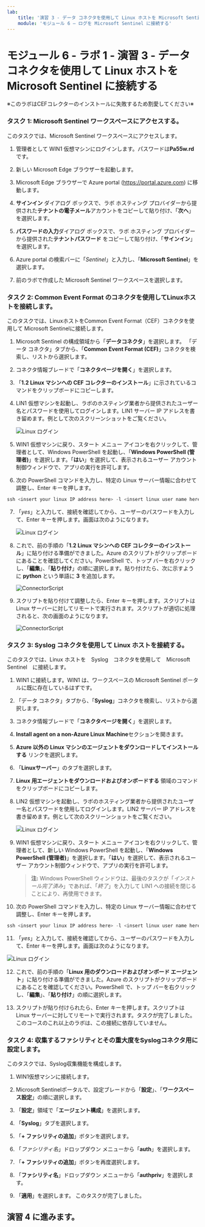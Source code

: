 ```yaml
---
lab:
    title: '演習 3 - データ コネクタを使用して Linux ホストを Microsoft Sentinel に接続する'
    module: 'モジュール 6 – ログを Microsoft Sentinel に接続する'
---
```


# モジュール 6 - ラボ 1 - 演習 3 - データ コネクタを使用して Linux ホストを Microsoft Sentinel に接続する
※このラボはCEFコレクターのインストールに失敗するため割愛してください※

### タスク 1: Microsoft Sentinel ワークスペースにアクセスする。

このタスクでは、Microsoft Sentinel ワークスペースにアクセスします。

1. 管理者として WIN1 仮想マシンにログインします。パスワードは**Pa55w.rd** です。  

2. 新しい Microsoft Edge ブラウザーを起動します。

3. Microsoft Edge ブラウザーで Azure portal (https://portal.azure.com) に移動します。

4. **サインイン** ダイアログ ボックスで、ラボ ホスティング プロバイダーから提供された**テナントの電子メール**アカウントをコピーして貼り付け、「**次へ**」を選択します。

5. **パスワードの入力**ダイアログ ボックスで、ラボ ホスティング プロバイダーから提供された**テナントパスワード** をコピーして貼り付け、「**サインイン**」を選択します。

6. Azure portal の検索バーに「*Sentinel*」と入力し、「**Microsoft Sentinel**」を選択します。

7. 前のラボで作成した Microsoft Sentinel ワークスペースを選択します。


### タスク 2: Common Event Format のコネクタを使用してLinuxホストを接続します。

このタスクでは、LinuxホストをCommon Event Format（CEF）コネクタを使用して Microsoft Sentinelに接続します。

1. Microsoft Sentinel の構成領域から「**データコネクタ**」を選択します。  「データ コネクタ」タブから、「**Common Event Format (CEF)**」コネクタを検索し、リストから選択します。

2. コネクタ情報ブレードで「**コネクタページを開く**」を選択します。

3. 「**1.2 Linux マシンへの CEF コレクターのインストール**」に示されているコマンドをクリップボードにコピーします。

4. LIN1 仮想マシンを起動し、ラボのホスティング業者から提供されたユーザー名とパスワードを使用してログインします。LIN1 サーバー IP アドレスを書き留めます。例として次のスクリーンショットをご覧ください。

   ![Linux ログイン](../Media/LinuxLoginExample.png)

5. WIN1 仮想マシンに戻り、スタート メニュー アイコンを右クリックして、管理者として、Windows PowerShell を起動し、「**Windows PowerShell (管理者)**」を選択します。「**はい**」を選択して、表示されるユーザー アカウント制御ウィンドウで、アプリの実行を許可します。

6. 次の PowerShell コマンドを入力し、特定の Linux サーバー情報に合わせて調整し、Enter キーを押します。

```PowerShell
ssh <insert your linux IP address here> -l <insert linux user name here>
```

7. 「*yes*」と入力して、接続を確認してから、ユーザーのパスワードを入力して、Enter キーを押します。画面は次のようになります。

   ![Linux ログイン](../Media/PSconnectLinux.png)

8. これで、前の手順の「**1.2 Linux マシンへの CEF コレクターのインストール**」に貼り付ける準備ができました。Azure のスクリプトがクリップボードにあることを確認してください。PowerShell で、トップ バーを右クリックし、「**編集**」、「**貼り付け**」の順に選択します。貼り付けたら、次に示すように **python** という単語に **3** を追加します。

   ![ConnectorScript](../Media/ConnectorScript.png)


9. スクリプトを貼り付けて調整したら、Enter キーを押します。スクリプトは Linux サーバーに対してリモートで実行されます。スクリプトが適切に処理されると、次の画面のようになります。

   ![ConnectorScript](../Media/LinuxConnected.png)


### タスク 3: Syslog コネクタを使用して Linux ホストを接続する。

このタスクでは、Linux ホストを　Syslog　コネクタを使用して　Microsoft　Sentinel　に接続します。

1. WIN1 に接続します。WIN1 は、ワークスペースの Microsoft Sentinel ポータルに既に存在しているはずです。  

2. 「データ コネクタ」タブから、「**Syslog**」コネクタを検索し、リストから選択します。

3. コネクタ情報ブレードで「**コネクタページを開く**」を選択します。

4. **Install agent on a non-Azure Linux Machine**セクションを開きます。

5. **Azure 以外の Linux マシンのエージェントをダウンロードしてインストールする** リンクを選択します。 

6. 「**Linuxサーバー**」のタブを選択します。

7. **Linux 用エージェントをダウンロードおよびオンボードする** 領域のコマンドをクリップボードにコピーします。

8. LIN2 仮想マシンを起動し、ラボのホスティング業者から提供されたユーザー名とパスワードを使用してログインします。LIN2 サーバー IP アドレスを書き留めます。例として次のスクリーンショットをご覧ください。

   ![Linux ログイン](../Media/LinuxLoginExample.png)

9. WIN1 仮想マシンに戻り、スタート メニュー アイコンを右クリックして、管理者として、新しい Windows PowerShell を起動し、「**Windows PowerShell (管理者)**」を選択します。「**はい**」を選択して、表示されるユーザー アカウント制御ウィンドウで、アプリの実行を許可します。

   >**注:** Windows PowerShell ウィンドウは、最後のタスクが「*インストール完了済み*」であれば、「*終了*」を入力して LIN1 への接続を閉じることにより、再使用できます。

10. 次の PowerShell コマンドを入力し、特定の Linux サーバー情報に合わせて調整し、Enter キーを押します。

```PowerShell
ssh <insert your linux IP address here> -l <insert linux user name here>
```

11. 「*yes*」と入力して、接続を確認してから、ユーザーのパスワードを入力して、Enter キーを押します。画面は次のようになります。

   ![Linux ログイン](../Media/PSconnectLinux.png)

12. これで、前の手順の「**Linux 用のダウンロードおよびオンボード エージェント**」に貼り付ける準備ができました。Azure のスクリプトがクリップボードにあることを確認してください。PowerShell で、トップ バーを右クリックし、「**編集**」、「**貼り付け**」の順に選択します。

13. スクリプトが貼り付けられたら、Enter キーを押します。スクリプトは Linux サーバーに対してリモートで実行されます。タスクが完了しました。このコースのこれ以上のラボは、この接続に依存していません。


### タスク 4: 収集するファシリティとその重大度をSyslogコネクタ用に設定します。

このタスクでは、Syslog収集機能を構成します。

1. WIN1仮想マシンに接続します。

2. Microsoft Sentinelポータルで、設定ブレードから「**設定**」、「**ワークスペース設定**」の順に選択します。

3. 「**設定**」領域で「**エージェント構成**」を選択します。

4. 「**Syslog**」タブを選択します。

5. 「**+ ファシリティの追加**」ボタンを選択します。

6. 「*ファシリティ名*」ドロップダウン メニューから「**auth**」を選択します。

7. 「**+ ファシリティの追加**」ボタンを再度選択します。

8. 「**ファシリティ名**」ドロップダウン メニューから「**authpriv**」を選択します。

9. 「**適用**」を選択します。  このタスクが完了しました。

## 演習 4 に進みます。
